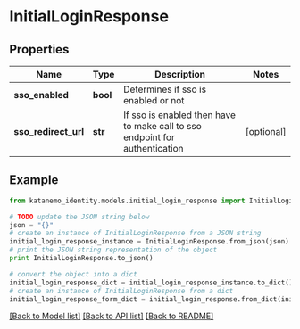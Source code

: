 # InitialLoginResponse


## Properties
Name | Type | Description | Notes
------------ | ------------- | ------------- | -------------
**sso_enabled** | **bool** | Determines if sso is enabled or not | 
**sso_redirect_url** | **str** | If sso is enabled then have to make call to sso endpoint for authentication | [optional] 

## Example

```python
from katanemo_identity.models.initial_login_response import InitialLoginResponse

# TODO update the JSON string below
json = "{}"
# create an instance of InitialLoginResponse from a JSON string
initial_login_response_instance = InitialLoginResponse.from_json(json)
# print the JSON string representation of the object
print InitialLoginResponse.to_json()

# convert the object into a dict
initial_login_response_dict = initial_login_response_instance.to_dict()
# create an instance of InitialLoginResponse from a dict
initial_login_response_form_dict = initial_login_response.from_dict(initial_login_response_dict)
```
[[Back to Model list]](../README.md#documentation-for-models) [[Back to API list]](../README.md#documentation-for-api-endpoints) [[Back to README]](../README.md)


